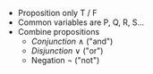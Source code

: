 - Proposition only T / F
- Common variables are P, Q, R, S...
- Combine propositions
	- *Conjunction* $\land$ ("and") 
	- *Disjunction* $\lor$ ("or") 
	- Negation $\neg$ ("not")
